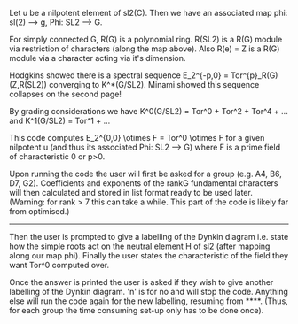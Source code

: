 Let u be a nilpotent element of sl2(C). Then we have an associated map phi: sl(2) --> g, Phi: SL2 --> G. 

For simply connected G, R(G) is a polynomial ring. 
R(SL2) is a R(G) module via restriction of characters (along the map above).
Also R(e) = Z is a R(G) module via a character acting via it's dimension.

Hodgkins showed there is a spectral sequence E_2^{-p,0} = Tor^{p}_R(G)(Z,R(SL2)) converging to K^*(G/SL2).
Minami showed this sequence collapses on the second page!

By grading considerations we have K^0(G/SL2) = Tor^0 + Tor^2 + Tor^4 + ... and K^1(G/SL2) = Tor^1 + ...

This code computes E_2^{0,0} \otimes F = Tor^0 \otimes F for a given nilpotent u (and thus its associated Phi: SL2 --> G)
where F is a prime field of characteristic 0 or p>0.

Upon running the code the user will first be asked for a group (e.g. A4, B6, D7, G2). Coefficients and exponents
of the rankG fundamental characters will then calculated and stored in list format ready to be used later. 
(Warning: for rank > 7 this can take a while. This part of the code is likely far from optimised.)

****

Then the user is prompted to give a labelling of the Dynkin diagram i.e. state how the simple roots act on the neutral element
H of sl2 (after mapping along our map phi). Finally the user states the characteristic of the field they want Tor^0 computed over. 

Once the answer is printed the user is asked if they wish to give another labelling of the Dynkin diagram. 'n' is for no and
will stop the code. Anything else will run the code again for the new labelling, resuming from ****. (Thus, for each group the
time consuming set-up only has to be done once).
